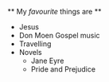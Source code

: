 ** My _favourite_ things are **
  - Jesus
  - Don Moen Gospel music
  - Travelling
  - Novels
     - Jane Eyre
     - Pride and Prejudice
